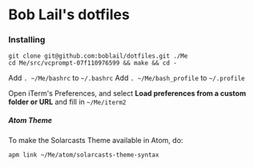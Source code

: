 # Bob Lail's dotfiles

### Installing

```
git clone git@github.com:boblail/dotfiles.git ./Me
cd Me/src/vcprompt-07f110976599 && make && cd -
```

Add `. ~/Me/bashrc` to `~/.bashrc`
Add `. ~/Me/bash_profile` to `~/.profile`

Open iTerm's Preferences, and select **Load preferences from a custom folder or URL** and fill in `~/Me/iterm2`

##### Atom Theme

To make the Solarcasts Theme available in Atom, do:

```
apm link ~/Me/atom/solarcasts-theme-syntax
```
